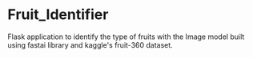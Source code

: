 # Fruit_Identifier
Flask application to identify the type of fruits with the Image model built using fastai library and kaggle's fruit-360 dataset.
